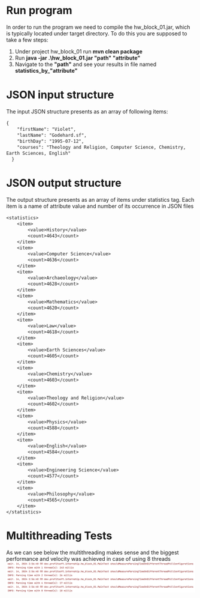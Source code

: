 # Run program

In order to run the program we need to compile the hw_block_01.jar, which is typically located under target directory.
To do this you are supposed to take a few steps:
<ol>
    <li>Under project hw_block_01 run <b>mvn clean package</b></li>
    <li>Run <b>java -jar .\hw_block_01.jar "path" "attribute"</b></li>
    <li>Navigate to the <b>"path"</b> and see your results in file named <b>statistics_by_"attribute"</b></li>
</ol>

# JSON input structure

The input JSON structure presents as an array of following items:

```
{
    "firstName": "Violet",
    "lastName": "Godehard.sf",
    "birthDay": "1995-07-12",
    "courses": "Theology and Religion, Computer Science, Chemistry, Earth Sciences, English"
  }
```

# JSON output structure

The output structure presents as an array of items under statistics tag. Each item is a name of attribute value and
number of its occurrence in JSON files

```
<statistics>
    <item>
        <value>History</value>
        <count>4643</count>
    </item>
    <item>
        <value>Computer Science</value>
        <count>4636</count>
    </item>
    <item>
        <value>Archaeology</value>
        <count>4628</count>
    </item>
    <item>
        <value>Mathematics</value>
        <count>4620</count>
    </item>
    <item>
        <value>Law</value>
        <count>4618</count>
    </item>
    <item>
        <value>Earth Sciences</value>
        <count>4605</count>
    </item>
    <item>
        <value>Chemistry</value>
        <count>4603</count>
    </item>
    <item>
        <value>Theology and Religion</value>
        <count>4602</count>
    </item>
    <item>
        <value>Physics</value>
        <count>4588</count>
    </item>
    <item>
        <value>English</value>
        <count>4584</count>
    </item>
    <item>
        <value>Engineering Science</value>
        <count>4577</count>
    </item>
    <item>
        <value>Philosophy</value>
        <count>4565</count>
    </item>
</statistics>
```

# Multithreading Tests
As we can see below the multithreading makes sense and the biggest performance and velocity was achieved in case of using 8 threads
![Screenshot](test.png)